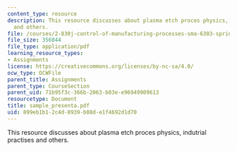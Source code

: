 ```yaml
---
content_type: resource
description: This resource discusses about plasma etch proces physics, indutrial practises
  and others.
file: /courses/2-830j-control-of-manufacturing-processes-sma-6303-spring-2008/899eb1b12c4d8939b88de1f4692d1d70_sample_presenta.pdf
file_size: 356044
file_type: application/pdf
learning_resource_types:
- Assignments
license: https://creativecommons.org/licenses/by-nc-sa/4.0/
ocw_type: OCWFile
parent_title: Assignments
parent_type: CourseSection
parent_uid: 71b95f3c-366b-2063-b03e-e96949909613
resourcetype: Document
title: sample_presenta.pdf
uid: 899eb1b1-2c4d-8939-b88d-e1f4692d1d70
---
```

This resource discusses about plasma etch proces physics, indutrial practises and others.
